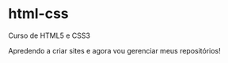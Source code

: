 # html-css
 Curso de HTML5 e CSS3 

Apredendo a criar sites e agora vou gerenciar meus repositórios!
